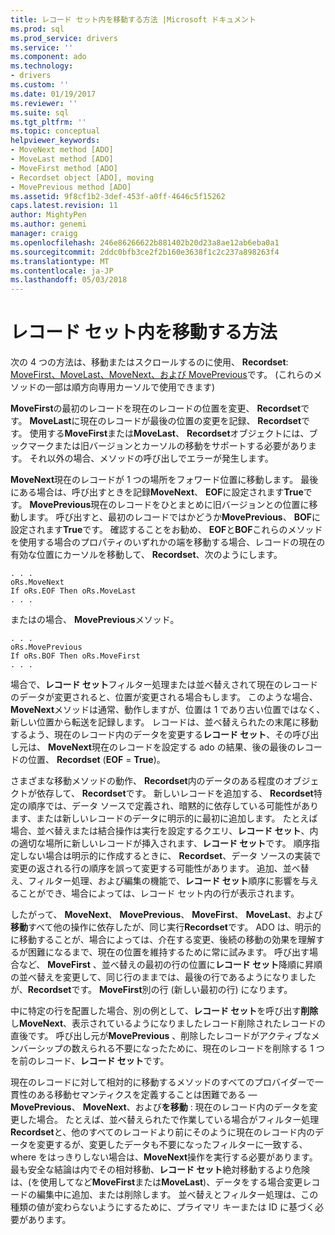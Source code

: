 ```yaml
---
title: レコード セット内を移動する方法 |Microsoft ドキュメント
ms.prod: sql
ms.prod_service: drivers
ms.service: ''
ms.component: ado
ms.technology:
- drivers
ms.custom: ''
ms.date: 01/19/2017
ms.reviewer: ''
ms.suite: sql
ms.tgt_pltfrm: ''
ms.topic: conceptual
helpviewer_keywords:
- MoveNext method [ADO]
- MoveLast method [ADO]
- MoveFirst method [ADO]
- Recordset object [ADO], moving
- MovePrevious method [ADO]
ms.assetid: 9f8cf1b2-3def-453f-a0ff-4646c5f15262
caps.latest.revision: 11
author: MightyPen
ms.author: genemi
manager: craigg
ms.openlocfilehash: 246e86266622b881402b20d23a8ae12ab6eba0a1
ms.sourcegitcommit: 2ddc0bfb3ce2f2b160e3638f1c2c237a898263f4
ms.translationtype: MT
ms.contentlocale: ja-JP
ms.lasthandoff: 05/03/2018
---
```

# <a name="more-ways-to-move-in-a-recordset"></a>レコード セット内を移動する方法
次の 4 つの方法は、移動またはスクロールするのに使用、 **Recordset**: [MoveFirst、MoveLast、MoveNext、および MovePrevious](../../../ado/reference/ado-api/movefirst-movelast-movenext-and-moveprevious-methods-ado.md)です。 (これらのメソッドの一部は順方向専用カーソルで使用できます)  
  
 **MoveFirst**の最初のレコードを現在のレコードの位置を変更、 **Recordset**です。 **MoveLast**に現在のレコードが最後の位置の変更を記録、 **Recordset**です。 使用する**MoveFirst**または**MoveLast**、 **Recordset**オブジェクトには、ブックマークまたは旧バージョンとカーソルの移動をサポートする必要があります。 それ以外の場合、メソッドの呼び出しでエラーが発生します。  
  
 **MoveNext**現在のレコードが 1 つの場所をフォワード位置に移動します。 最後にある場合は、呼び出すときを記録**MoveNext**、 **EOF**に設定されます**True**です。 **MovePrevious**現在のレコードをひとまとめに旧バージョンとの位置に移動します。 呼び出すと、最初のレコードではかどうか**MovePrevious**、 **BOF**に設定されます**True**です。 確認することをお勧め、 **EOF**と**BOF**これらのメソッドを使用する場合のプロパティのいずれかの端を移動する場合、レコードの現在の有効な位置にカーソルを移動して、 **Recordset**、次のようにします。  
  
```  
. . .  
oRs.MoveNext  
If oRs.EOF Then oRs.MoveLast  
. . .   
```  
  
 またはの場合、 **MovePrevious**メソッド。  
  
```  
. . .   
oRs.MovePrevious  
If oRs.BOF Then oRs.MoveFirst  
. . .  
```  
  
 場合で、**レコード セット**フィルター処理または並べ替えされて現在のレコードのデータが変更されると、位置が変更される場合もします。 このような場合、 **MoveNext**メソッドは通常、動作しますが、位置は 1 であり古い位置ではなく、新しい位置から転送を記録します。 レコードは、並べ替えられたの末尾に移動するよう、現在のレコード内のデータを変更する**レコード セット**、その呼び出し元は、 **MoveNext**現在のレコードを設定する ado の結果、後の最後のレコードの位置、 **Recordset** (**EOF** = **True**)。  
  
 さまざまな移動メソッドの動作、 **Recordset**内のデータのある程度のオブジェクトが依存して、 **Recordset**です。 新しいレコードを追加する、 **Recordset**特定の順序では、データ ソースで定義され、暗黙的に依存している可能性があります、または新しいレコードのデータに明示的に最初に追加します。 たとえば場合、並べ替えまたは結合操作は実行を設定するクエリ、**レコード セット**、内の適切な場所に新しいレコードが挿入されます、**レコード セット**です。 順序指定しない場合は明示的に作成するときに、 **Recordset**、データ ソースの実装で変更の返される行の順序を誤って変更する可能性があります。 追加、並べ替え、フィルター処理、および編集の機能で、**レコード セット**順序に影響を与えることができ、場合によっては、レコード セット内の行が表示されます。  
  
 したがって、 **MoveNext**、 **MovePrevious**、 **MoveFirst**、 **MoveLast**、および**移動**すべて他の操作に依存したが、同じ実行**Recordset**です。 ADO は、明示的に移動することが、場合によっては、介在する変更、後続の移動の効果を理解するが困難になるまで、現在の位置を維持するために常に試みます。 呼び出す場合など、 **MoveFirst** 、並べ替えの最初の行の位置に**レコード セット**降順に昇順の並べ替えを変更して、同じ行のままでは、最後の行であるようになりましたが、**Recordset**です。 **MoveFirst**別の行 (新しい最初の行) になります。  
  
 中に特定の行を配置した場合、別の例として、**レコード セット**を呼び出す**削除**し**MoveNext**、表示されているようになりましたレコード削除されたレコードの直後です。 呼び出し元が**MovePrevious** 、削除したレコードがアクティブなメンバーシップの数えられる不要になったために、現在のレコードを削除する 1 つを前のレコード、**レコード セット**です。  
  
 現在のレコードに対して相対的に移動するメソッドのすべてのプロバイダーで一貫性のある移動セマンティクスを定義することは困難である — **MovePrevious**、 **MoveNext**、および**を移動** : 現在のレコード内のデータを変更した場合。 たとえば、並べ替えられたで作業している場合がフィルター処理**Recordset**と、他のすべてのレコードより前にそのように現在のレコード内のデータを変更するが、変更したデータも不要になったフィルターに一致する、where をはっきりしない場合は、**MoveNext**操作を実行する必要があります。 最も安全な結論は内でその相対移動、**レコード セット**絶対移動するより危険は、(を使用してなど**MoveFirst**または**MoveLast**)、データをする場合変更レコードの編集中に追加、または削除します。 並べ替えとフィルター処理は、この種類の値が変わらないようにするために、プライマリ キーまたは ID に基づく必要があります。
